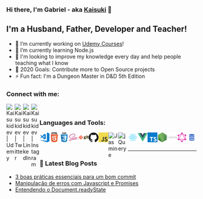 ### Hi there, I'm Gabriel - aka [Kaisuki][linkedin] 👋

## I'm a Husband, Father, Developer and Teacher!
- 🔭 I’m currently working on [Udemy Courses][website]!
- 🌱 I’m currently learning Node.js
- 👯 I'm looking to improve my knowledge every day and help people teaching what I know
- 🥅 2020 Goals: Contribute more to Open Source projects
- ⚡ Fun fact: I'm a Dungeon Master in D&D 5th Edition

### Connect with me:

[<img align="left" alt="Kaisukidev | Udemy" width="22px" src="https://cdn.icon-icons.com/icons2/2389/PNG/512/udemy_logo_icon_144775.png" />][udemy]
[<img align="left" alt="Kaisukidev | Twitter" width="22px" src="https://cdn.jsdelivr.net/npm/simple-icons@v3/icons/twitter.svg" />][twitter]
[<img align="left" alt="Kaisukidev | LinkedIn" width="22px" src="https://cdn.jsdelivr.net/npm/simple-icons@v3/icons/linkedin.svg" />][linkedin]
[<img align="left" alt="Kaisukidev | Instagram" width="22px" src="https://cdn.jsdelivr.net/npm/simple-icons@v3/icons/instagram.svg" />][instagram]

<br />

### Languages and Tools:

<img align="left" alt="Visual Studio Code" width="26px" src="https://raw.githubusercontent.com/github/explore/80688e429a7d4ef2fca1e82350fe8e3517d3494d/topics/visual-studio-code/visual-studio-code.png" />
<img align="left" alt="HTML5" width="26px" src="https://raw.githubusercontent.com/github/explore/80688e429a7d4ef2fca1e82350fe8e3517d3494d/topics/html/html.png" />
<img align="left" alt="CSS3" width="26px" src="https://raw.githubusercontent.com/github/explore/80688e429a7d4ef2fca1e82350fe8e3517d3494d/topics/css/css.png" />
<img align="left" alt="Sass" width="26px" src="https://raw.githubusercontent.com/github/explore/80688e429a7d4ef2fca1e82350fe8e3517d3494d/topics/sass/sass.png" />
<img align="left" alt="Git" width="26px" src="https://raw.githubusercontent.com/github/explore/80688e429a7d4ef2fca1e82350fe8e3517d3494d/topics/git/git.png" />
<img align="left" alt="GitHub" width="26px" src="https://raw.githubusercontent.com/github/explore/78df643247d429f6cc873026c0622819ad797942/topics/github/github.png" />
<img align="left" alt="JavaScript" width="26px" src="https://raw.githubusercontent.com/github/explore/80688e429a7d4ef2fca1e82350fe8e3517d3494d/topics/javascript/javascript.png" />
<img align="left" alt="Jasmine" width="26px" src="https://img.favpng.com/9/22/17/jasmine-javascript-framework-behavior-driven-development-junit-png-favpng-6AE4qtyTJr5AGdvRzWuMu15XY.jpg" />
<img align="left" alt="jQuery" width="26px" src="https://w7.pngwing.com/pngs/265/442/png-transparent-jquery-ui-javascript-web-browser-pasargad-text-trademark-logo-thumbnail.png" />
<img align="left" alt="React" width="26px" src="https://raw.githubusercontent.com/github/explore/80688e429a7d4ef2fca1e82350fe8e3517d3494d/topics/react/react.png" />
<img align="left" alt="Vue" width="26px" src="https://raw.githubusercontent.com/github/explore/80688e429a7d4ef2fca1e82350fe8e3517d3494d/topics/vue/vue.png" />
<img align="left" alt="Typescript" width="26px" src="https://raw.githubusercontent.com/github/explore/80688e429a7d4ef2fca1e82350fe8e3517d3494d/topics/typescript/typescript.png" />
<img align="left" alt="Node.js" width="26px" src="https://raw.githubusercontent.com/github/explore/80688e429a7d4ef2fca1e82350fe8e3517d3494d/topics/nodejs/nodejs.png" />
<img align="left" alt="Express.js" width="26px" src="https://raw.githubusercontent.com/github/explore/80688e429a7d4ef2fca1e82350fe8e3517d3494d/topics/express/express.png" />
<img align="left" alt="GraphQL" width="26px" src="https://raw.githubusercontent.com/github/explore/80688e429a7d4ef2fca1e82350fe8e3517d3494d/topics/graphql/graphql.png" />
<img align="left" alt="SQL" width="26px" src="https://raw.githubusercontent.com/github/explore/80688e429a7d4ef2fca1e82350fe8e3517d3494d/topics/sql/sql.png" />

<br />
<br />

---

### 📕 Latest Blog Posts
<!-- BLOG-POST-LIST:START -->
- [3 boas práticas essenciais para um bom commit](https://medium.com/@kaisukidev/3-boas-pr%C3%A1ticas-essenciais-para-um-bom-commit-12c3e0518933?source=rss-a5659fe367f2------2)
- [Manipulação de erros com Javascript e Promises](https://medium.com/@kaisukidev/manipula%C3%A7%C3%A3o-de-erros-com-javascript-e-promises-dec16387e1ba?source=rss-a5659fe367f2------2)
- [Entendendo o Document.readyState](https://medium.com/@kaisukidev/entendendo-o-document-readystate-c47207382cae?source=rss-a5659fe367f2------2)
<!-- BLOG-POST-LIST:END -->

[website]: https://www.udemy.com/user/gabriel-albuquerque-5/
[udemy]: https://www.udemy.com/user/gabriel-albuquerque-5/
[twitter]: https://twitter.com/kaisukidev
[instagram]: https://instagram.com/kaisukidev
[linkedin]: https://linkedin.com/in/kaisuki